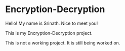 # Encryption-Decryption

Hello!
My name is Srinath. Nice to meet you!

This is my Encryption-Decryption project.

This is not a working project. It is still being worked on.
